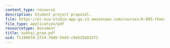 ```yaml
---
content_type: resource
description: Student project proposal.
file: https://ol-ocw-studio-app-qa.s3.amazonaws.com/courses/6-895-theory-of-parallel-systems-sma-5509-fall-2003/f11906fd2f2476d05b43c9eb25e815f1_sukhaj_prop.pdf
file_type: application/pdf
resourcetype: Document
title: sukhaj_prop.pdf
uid: f11906fd-2f24-76d0-5b43-c9eb25e815f1
---
```

